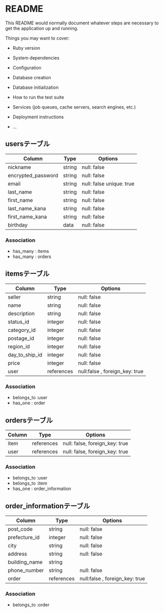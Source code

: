 # README

This README would normally document whatever steps are necessary to get the
application up and running.

Things you may want to cover:

* Ruby version

* System dependencies

* Configuration

* Database creation

* Database initialization

* How to run the test suite

* Services (job queues, cache servers, search engines, etc.)

* Deployment instructions

* ...
## usersテーブル

| Column             | Type   | Options                 |
| ------------------ | ------ | -----------             |
| nickname           | string | null: false             |
| encrypted_password | string | null: false             |
| email              | string | null: false unique: true|
| last_name          | string | null: false             |
| first_name         | string | null: false             |
| last_name_kana     | string | null: false             |
| first_name_kana    | string | null: false             |
| birthday           | data   | null: false             |


### Association

- has_many : items
- has_many : orders

## itemsテーブル

| Column        | Type      | Options                      |
| ----------    | --------- | ---------------------------- |
| seller        | string    | null: false                  |
| name          | string    | null: false                  |
| description   | string    | null: false                  |
| status_id     | integer   | null: false                  |
| category_id   | integer   | null: false                  |
| postage_id    | integer   | null: false                  |
| region_id     | integer   | null: false                  |
| day_to_ship_id| integer   | null: false                  |
| price         | integer   | null: false                  |
| user          | references|null:false , foreign_key: true|

### Association

- belongs_to :user
- has_one : order

## ordersテーブル

| Column     | Type      | Options                      |
| ---------- | --------- | ---------------------------- |
| item       | references|null: false, foreign_key: true|
| user       | references|null: false, foreign_key: true|

### Association

- belongs_to :user
- belongs_to :item
- has_one : order_information


## order_informationテーブル

| Column        | Type      | Options                      |
| ----------    | --------- | ---------------------------- |
| post_code     | string    | null: false                  |
| prefecture_id | integer   | null: false                  |
| city          | string    | null: false                  |
| address       | string    | null: false                  |
| building_name | string    |                              |
| phone_number  | string    | null: false                  |
| order         | references|null:false , foreign_key: true|

### Association

- belongs_to :order 